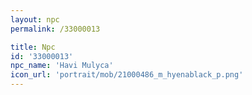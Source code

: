 ```yaml
---
layout: npc
permalink: /33000013

title: Npc
id: '33000013'
npc_name: 'Havi Mulyca'
icon_url: 'portrait/mob/21000486_m_hyenablack_p.png'
---
```

